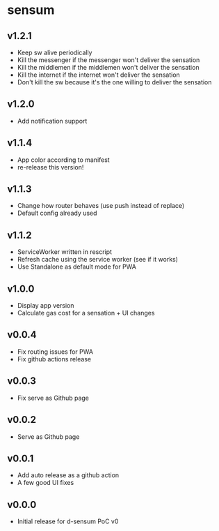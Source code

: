 # sensum

## v1.2.1
* Keep sw alive periodically
* Kill the messenger if the messenger won't deliver the sensation
* Kill the middlemen if the middlemen won't deliver the sensation
* Kill the internet if the internet won't deliver the sensation
* Don't kill the sw because it's the one willing to deliver the sensation

## v1.2.0
* Add notification support

## v1.1.4
* App color according to manifest
* re-release this version!

## v1.1.3
* Change how router behaves (use push instead of replace)
* Default config already used

## v1.1.2
* ServiceWorker written in rescript
* Refresh cache using the service worker (see if it works)
* Use Standalone as default mode for PWA

## v1.0.0
* Display app version
* Calculate gas cost for a sensation + UI changes

## v0.0.4
* Fix routing issues for PWA
* Fix github actions release

## v0.0.3
* Fix serve as Github page

## v0.0.2
* Serve as Github page

## v0.0.1
* Add auto release as a github action
* A few good UI fixes

## v0.0.0
* Initial release for d-sensum PoC v0